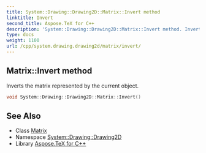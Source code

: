 ```yaml
---
title: System::Drawing::Drawing2D::Matrix::Invert method
linktitle: Invert
second_title: Aspose.TeX for C++
description: 'System::Drawing::Drawing2D::Matrix::Invert method. Inverts the matrix represented by the current object in C++.'
type: docs
weight: 1100
url: /cpp/system.drawing.drawing2d/matrix/invert/
---
```

## Matrix::Invert method


Inverts the matrix represented by the current object.

```cpp
void System::Drawing::Drawing2D::Matrix::Invert()
```

## See Also

* Class [Matrix](../)
* Namespace [System::Drawing::Drawing2D](../../)
* Library [Aspose.TeX for C++](../../../)
